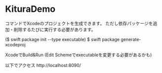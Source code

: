 # KituraDemo

コマンドでXcodeのプロジェクトを生成できます。
ただし依存パッケージを追加・削除するたびに実行する必要があります。

($ swift package init --type executable)
$ swift package generate-xcodeproj

XcodeでBuild&Run (Edit Schemeでexecutableを変更する必要があるかも)

以下でアクセス
http://localhost:8090/
